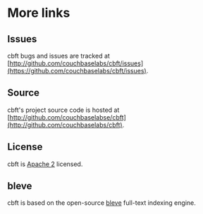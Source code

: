 # More links

## Issues

cbft bugs and issues are tracked at [http://github.com/couchbaselabs/cbft/issues](https://github.com/couchbaselabs/cbft/issues).

## Source

cbft's project source code is hosted at [http://github.com/couchbaselabse/cbft](http://github.com/couchbaselabs/cbft).

## License

cbft is [Apache 2](https://github.com/couchbaselabs/cbft/blob/master/LICENSE) licensed.

## bleve

cbft is based on the open-source [bleve](http://blevesearch.com)
full-text indexing engine.
